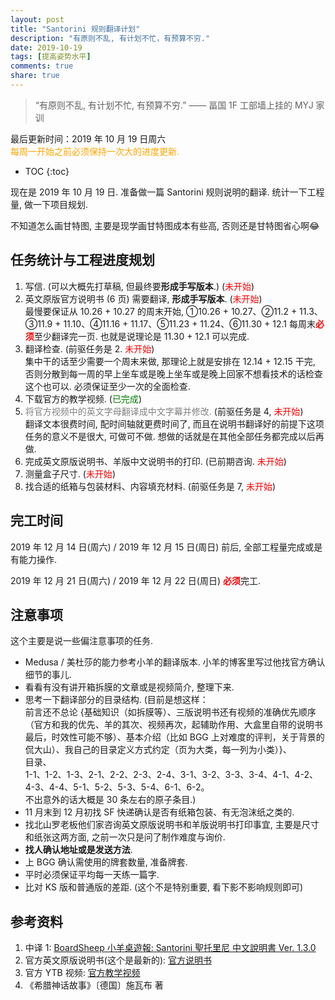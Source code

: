 ```yaml
---
layout: post
title: "Santorini 规则翻译计划"
description: "有原则不乱, 有计划不忙，有预算不穷."
date: 2019-10-19
tags: [提高姿势水平]
comments: true
share: true
---
```


> “有原则不乱, 有计划不忙, 有预算不穷.” —— 畐国 1F 工部墙上挂的 MYJ 家训

最后更新时间：2019 年 10 月 19 日周六<br/><span style="color:orange;">每周一开始之前必须保持一次大的进度更新.</span>

* TOC
{:toc}

现在是 2019 年 10 月 19 日. 准备做一篇 Santorini 规则说明的翻译. 统计一下工程量, 做一下项目规划.

不知道怎么画甘特图, 主要是现学画甘特图成本有些高, 否则还是甘特图省心啊😂

## 任务统计与工程进度规划

1. 写信. (可以大概先打草稿, 但最终要**形成手写版本**.) (<span style="color:red;">未开始</span>)
2. 英文原版官方说明书 (6 页) 需要翻译, **形成手写版本**. (<span style="color:red;">未开始</span>)<br/>最慢要保证从 10.26 + 10.27 的周末开始, ①10.26 + 10.27、②11.2 + 11.3、③11.9 + 11.10、④11.16 + 11.17、⑤11.23 + 11.24、⑥11.30 + 12.1 每周末<strong style="color:red;">必须</strong>至少翻译完一页. 也就是说理论是 11.30 + 12.1 可以完成. 
3. 翻译检查. (前驱任务是 2. <span style="color:red;">未开始</span>)<br/>集中干的话至少需要一个周末来做, 那理论上就是安排在 12.14 + 12.15 干完, 否则分散到每一周的早上坐车或是晚上坐车或是晚上回家不想看技术的话检查这个也可以. 必须保证至少一次的全面检查.
4. 下载官方的教学视频. (<span style="color:green;">已完成</span>)
5. <span style="color:gray;">将官方视频中的英文字母翻译成中文字幕并修改.</span> (前驱任务是 4, <span style="color:red;">未开始</span>)<br/>翻译文本很费时间, 配时间轴就更费时间了, 而且在说明书翻译好的前提下这项任务的意义不是很大, 可做可不做. 想做的话就是在其他全部任务都完成以后再做.
6. 完成英文原版说明书、羊版中文说明书的打印. (已前期咨询. <span style="color:red;">未开始</span>)
7. 测量盒子尺寸. (<span style="color:red;">未开始</span>)
8. 找合适的纸箱与包装材料、内容填充材料. (前驱任务是 7, <span style="color:red;">未开始</span>)

## 完工时间

2019 年 12 月 14 日(周六) / 2019 年 12 月 15 日(周日) 前后, 全部工程量完成或是有能力操作.

2019 年 12 月 21 日(周六) / 2019 年 12 月 22 日(周日) <strong style="color:red;">必须</strong>完工.

## 注意事项

这个主要是说一些偏注意事项的任务.

* Medusa / 美杜莎的能力参考小羊的翻译版本. 小羊的博客里写过他找官方确认细节的事儿.
* 看看有没有讲开箱拆膜的文章或是视频简介, 整理下来.
* 思考一下翻译部分的目录结构. (目前是想这样：<br/>前言还不总论 {基础知识（如拆膜等）、三版说明书还有视频的准确优先顺序（官方和我的优先、羊的其次、视频再次，起辅助作用、大盒里自带的说明书最后，时效性可能不够）、基本介绍（比如 BGG 上对难度的评判，关于背景的侃大山）、我自己的目录定义方式约定（页为大类，每一列为小类）}、<br/>目录、<br/>1-1、1-2、1-3、2-1、2-2、2-3、2-4、3-1、3-2、3-3、3-4、4-1、4-2、4-3、4-4、5-1、5-2、5-3、5-4、6-1、6-2。<br/>不出意外的话大概是 30 条左右的原子条目.)
* 11 月末到 12 月初找 SF 快递确认是否有纸箱包装、有无泡沫纸之类的.
* 找北山罗老板他们家咨询英文原版说明书和羊版说明书打印事宜, 主要是尺寸和纸张这两方面, 之前一次只是问了制作难度与询价.
* **找人确认地址或是发送方法**.
* 上 BGG 确认需使用的牌套数量, 准备牌套.
* 平时必须保证平均每一天练一篇字.
* 比对 KS 版和普通版的差距. (这个不是特别重要, 看下影不影响规则即可)

## 参考资料

1. 中译 1: [BoardSheep 小羊桌遊報: Santorini 聖托里尼 中文說明書 Ver. 1.3.0](https://usnoopy.blogspot.com/2016/11/santorini-ver-100.html)
2. 官方英文原版说明书(这个是最新的): [官方说明书](http://roxley.com/santorini-rulebook)
3. 官方 YTB 视频: [官方教学视频](http://roxley.com/santorini-video)
4. 《希腊神话故事》〔德国〕施瓦布 著